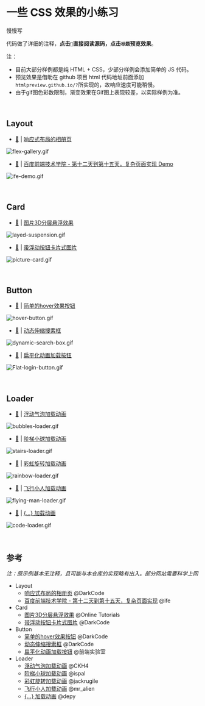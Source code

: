 # 一些 CSS 效果的小练习

慢慢写

代码做了详细的注释，**点击`📃`直接阅读源码，点击`标题`预览效果**。

注：

- 目前大部分样例都是纯 HTML + CSS，少部分样例会添加简单的 JS 代码。
- 预览效果是借助在 github 项目 html 代码地址前面添加`htmlpreview.github.io/?`所实现的，故响应速度可能稍慢。
- 由于gif图色彩数限制，渐变效果在Gif图上表现较差，以实际样例为准。

<br/>

## Layout

- [📃](layout/FlexGallery/) | [响应式布局的相册页](http://htmlpreview.github.io/?https://github.com/ceynri/front-end-practice/blob/master/layout/FlexGallery/flex-gallery.html)

![flex-gallery.gif](https://i.loli.net/2019/10/20/ZdIhac731tEyQYW.gif)

- [📃](layout/BaiduFE-day12-15/) | [百度前端技术学院 - 第十二天到第十五天，复杂页面实现 Demo](http://htmlpreview.github.io/?https://github.com/ceynri/front-end-practice/blob/master/layout/BaiduFE-day12-15/index.html)

![ife-demo.gif](https://i.loli.net/2019/11/12/JkjLevPYAErUNMO.gif)

<br/>

## Card

- [📃](card/SuspendedLayer/) | [图片3D分层悬浮效果](http://htmlpreview.github.io/?https://github.com/ceynri/front-end-practice/blob/master/card/SuspendedLayer/suspended-layer.html)

![layed-suspension.gif](https://i.loli.net/2019/10/13/DU6VlXijBgbqsyt.gif)

- [📃](card/PictureCard/) | [带浮动按钮卡片式图片](http://htmlpreview.github.io/?https://github.com/ceynri/front-end-practice/blob/master/card/PictureCard/picture-card.html)

![picture-card.gif](https://i.loli.net/2019/10/19/qBlTefQOL29on1V.gif)

<br/>

## Button

- [📃](button/HoverButton/) | [简单的hover效果按钮](http://htmlpreview.github.io/?https://github.com/ceynri/front-end-practice/blob/master/button/HoverButton/hover-button.html)

![hover-button.gif](https://i.loli.net/2019/11/12/TjUqz7CQA8SRpgh.gif)

- [📃](button/DynamicSearchBox/) | [动态伸缩搜索框](http://htmlpreview.github.io/?https://github.com/ceynri/front-end-practice/blob/master/button/DynamicSearchBox/dynamic-search-box.html)

![dynamic-search-box.gif](https://i.loli.net/2019/10/19/ZfNIvq1BOueShAr.gif)

- [📃](button/FlatLoginButton/) | [扁平化动画加载按钮](http://htmlpreview.github.io/?https://github.com/ceynri/front-end-practice/blob/master/button/FlatLoginButton/flat-login-button.html)

![Flat-login-button.gif](https://i.loli.net/2019/10/20/oPTvAXkMOD41QwV.gif)

<br/>

## Loader

- [📃](loader/BubblesLoader) | [浮动气泡加载动画](http://htmlpreview.github.io/?https://github.com/ceynri/front-end-practice/blob/master/loader/BubblesLoader/bubbles-loader.html)

![bubbles-loader.gif](https://i.loli.net/2019/10/13/Ezmo5FNUhQeVR7I.gif)

- [📃](loader/StairsLoader) | [阶梯小球加载动画](http://htmlpreview.github.io/?https://github.com/ceynri/front-end-practice/blob/master/loader/StairsLoader/stairs-loader.html)

![stairs-loader.gif](https://i.loli.net/2019/10/13/MEXaYj7uDpPibsg.gif)

- [📃](loader/RainbowLoader) | [彩虹旋转加载动画](http://htmlpreview.github.io/?https://github.com/ceynri/front-end-practice/blob/master/loader/RainbowLoader/rainbow-loader.html)

![rainbow-loader.gif](https://i.loli.net/2019/10/13/Yo4xgtRiUBjQNIK.gif)

- [📃](loader/FlyingManLoader) | [飞行小人加载动画](http://htmlpreview.github.io/?https://github.com/ceynri/front-end-practice/blob/master/loader/FlyingManLoader/flying-man-loader.html)

![flying-man-loader.gif](https://i.loli.net/2019/10/13/CFUw3xBz7vtiRJD.gif)

- [📃](loader/CodeLoader) | [{...} 加载动画](http://htmlpreview.github.io/?https://github.com/ceynri/front-end-practice/blob/master/loader/CodeLoader/code-loader.html)

![code-loader.gif](https://i.loli.net/2019/10/13/fYPXKIgv1mF4srD.gif)

<br/>

## 参考

*注：原示例基本无注释，且可能与本仓库的实现略有出入。部分网站需要科学上网*

- Layout
  - [响应式布局的相册页](https://www.youtube.com/watch?v=mkqRpPdnggw) @DarkCode
  - [百度前端技术学院 - 第十二天到第十五天，复杂页面实现](http://ife.baidu.com/course/detail/id/44) @ife
- Card
  - [图片3D分层悬浮效果](https://www.youtube.com/watch?v=WF68FcI21es) @Online Tutorials
  - [带浮动按钮卡片式图片](https://www.youtube.com/watch?v=b8e6D7oBf4g) @DarkCode
- Button
  - [简单的hover效果按钮](https://www.youtube.com/watch?v=MLfAW55_4cY) @DarkCode
  - [动态伸缩搜索框](https://www.youtube.com/watch?v=v1PeTDrw6OY) @DarkCode
  - [扁平化动画加载按钮](https://www.bilibili.com/video/av58709312) @前端实验室
- Loader
  - [浮动气泡加载动画](https://codepen.io/CKH4/pen/ZGNyep/) @CKH4
  - [阶梯小球加载动画](http://codepen.io/ispal/pen/mVaaJe/) @ispal
  - [彩虹旋转加载动画](https://codepen.io/jackrugile/pen/JddmaX/) @jackrugile
  - [飞行小人加载动画](https://codepen.io/mr_alien/pen/FDLjg) @mr_alien
  - [{...} 加载动画](http://codepen.io/depy/pen/Gqtwv/) @depy

<br/>

